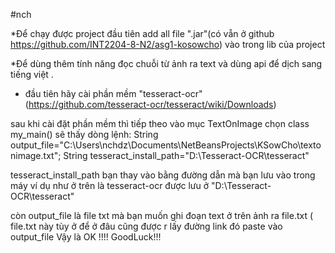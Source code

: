 #nch

*Để chạy được project đầu tiên add all file ".jar"(có vẵn ở github https://github.com/INT2204-8-N2/asg1-kosowcho) vào trong lib của project 


*Để dùng thêm tính năng đọc chuỗi từ ảnh ra text và dùng api để dịch sang tiếng việt .
* đầu tiên hãy cài phần mềm "tesseract-ocr" (https://github.com/tesseract-ocr/tesseract/wiki/Downloads)

sau khi cài đặt phần mềm thì tiếp theo vào mục TextOnImage chọn class my_main() 
sẽ thấy dòng lệnh:
String output_file="C:\\Users\\nchdz\\Documents\\NetBeansProjects\\KSowCho\\textonimage.txt";
String tesseract_install_path="D:\\Tesseract-OCR\\tesseract"

tesseract_install_path bạn thay vào bằng đường dẫn mà bạn lưu vào trong máy ví dụ như ở trên là tesseract-ocr được lưu ở 
"D:\\Tesseract-OCR\\tesseract"

còn output_file là file txt mà bạn muốn ghi đoạn text ở trên ảnh ra file.txt  ( file.txt này tùy ở để ở đâu cũng được r lấy đường link đó paste vào output_file 
Vậy là OK !!!! GoodLuck!!!
      

